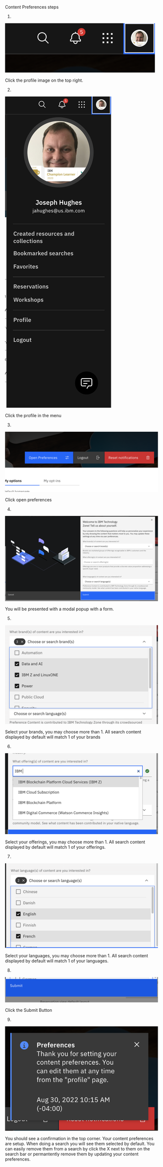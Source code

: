 Content Preferences steps

1.  
![](Images/Screen%20Shot%202022-08-30%20at%2010.13.39%20AM.png)

Click the profile image on the top right.

2.  
![](Images/Screen%20Shot%202022-08-30%20at%2010.13.46%20AM.png)
 
Click the profile in the menu

3.  
![](Images/Screen%20Shot%202022-08-30%20at%2010.13.54%20AM.png)

Click open preferences

4.  
![](Images/Screen%20Shot%202022-08-30%20at%2010.14.01%20AM.png)

You will be presented with a modal popup with a form.

5. 
 ![](Images/Screen%20Shot%202022-08-30%20at%2010.14.14%20AM.png)

Select your brands, you may choose more than 1. All search content displayed by default will match 1 of your brands

6.  
![](Images/Screen%20Shot%202022-08-30%20at%2010.14.32%20AM.png)

Select your offerings, you may choose more than 1. All search content displayed by default will match 1 of your offerings.

7. 
 ![](Images/Screen%20Shot%202022-08-30%20at%2010.15.06%20AM.png)

Select your languages, you may choose more than 1.  All search content displayed by default will match 1 of your languages.

8.  
![](Images/Screen%20Shot%202022-08-30%20at%2010.15.09%20AM.png)

Click the Submit Button

9.  
![](Images/Screen%20Shot%202022-08-30%20at%2010.15.50%20AM.png)

You should see a confirmation in the top corner.  Your content preferences are setup.  When doing a search you will see them selected by default.  You can easily remove them from a search by click the X next to them on the search bar or permantently remove them by updating your content preferences.
